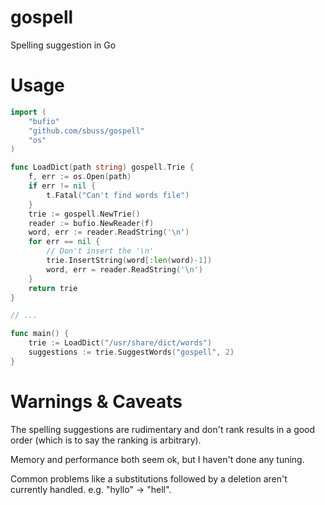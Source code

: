 gospell
=======

Spelling suggestion in Go

Usage
=====

```go
import (
	"bufio"
	"github.com/sbuss/gospell"
	"os"
)

func LoadDict(path string) gospell.Trie {
	f, err := os.Open(path)
	if err != nil {
		t.Fatal("Can't find words file")
	}
	trie := gospell.NewTrie()
	reader := bufio.NewReader(f)
	word, err := reader.ReadString('\n')
	for err == nil {
		// Don't insert the '\n'
		trie.InsertString(word[:len(word)-1])
		word, err = reader.ReadString('\n')
	}
	return trie
}

// ...

func main() {
	trie := LoadDict("/usr/share/dict/words")
	suggestions := trie.SuggestWords("gospell", 2)
}
```

Warnings & Caveats
==================
The spelling suggestions are rudimentary and don't rank results in a good order
(which is to say the ranking is arbitrary).

Memory and performance both seem ok, but I haven't done any tuning.

Common problems like a substitutions followed by a deletion aren't currently
handled. e.g. "hyllo" -> "hell".
